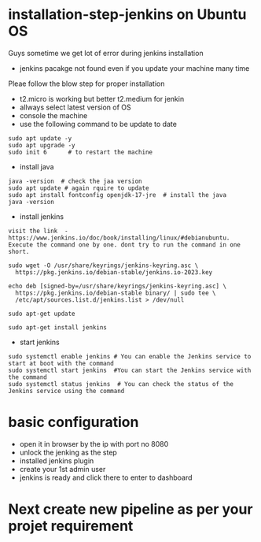 # installation-step-jenkins on Ubuntu OS 

Guys sometime we get lot of  error during jenkins installation
- jenkins pacakge not found even if you update your machine many time


Pleae follow the blow step for proper installation 
- t2.micro is working but better t2.medium for jenkin
- allways select latest version of OS
- console the machine
- use the following command to be update to date
```git
sudo apt update -y
sudo apt upgrade -y
sudo init 6      # to restart the machine 
```
- install  java
```git
java -version  # check the jaa version
sudo apt update # again rquire to update
sudo apt install fontconfig openjdk-17-jre  # install the java
java -version 
```
- install jenkins 
```git
visit the link  - https://www.jenkins.io/doc/book/installing/linux/#debianubuntu.
Execute the command one by one. dont try to run the command in one short.

sudo wget -O /usr/share/keyrings/jenkins-keyring.asc \
  https://pkg.jenkins.io/debian-stable/jenkins.io-2023.key

echo deb [signed-by=/usr/share/keyrings/jenkins-keyring.asc] \
  https://pkg.jenkins.io/debian-stable binary/ | sudo tee \
  /etc/apt/sources.list.d/jenkins.list > /dev/null

sudo apt-get update

sudo apt-get install jenkins
```

- start jenkins
```git
sudo systemctl enable jenkins # You can enable the Jenkins service to start at boot with the command
sudo systemctl start jenkins  #You can start the Jenkins service with the command
sudo systemctl status jenkins  # You can check the status of the Jenkins service using the command
```

# basic configuration 
- open it in browser by the ip with port no 8080
- unlock the jenking as the step
- installed jenkins plugin
- create  your 1st admin user
- jenkins is ready and click there to enter to dashboard

# Next create new pipeline  as per your projet requirement 




